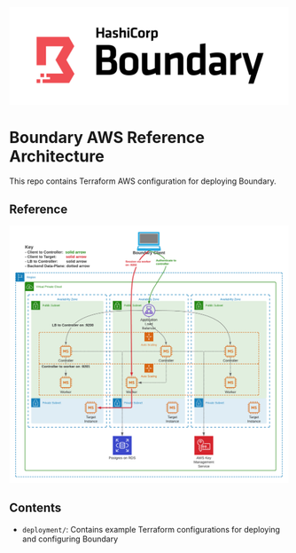 ![](boundary.png)
# Boundary AWS Reference Architecture
This repo contains Terraform AWS configuration for deploying Boundary.

## Reference
![](arch.png)

## Contents
- `deployment/`: Contains example Terraform configurations for deploying and configuring Boundary
